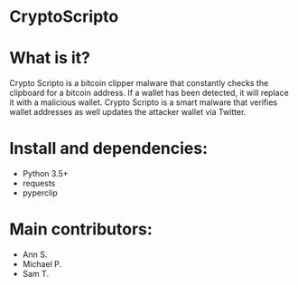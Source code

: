 # CryptoScripto

# What is it?
Crypto Scripto is a bitcoin clipper malware that constantly checks the clipboard for a bitcoin address. If a wallet has been detected, it will replace it with a malicious wallet.  Crypto Scripto is a smart malware that verifies wallet addresses as well updates the attacker wallet via Twitter. 


# Install and dependencies:
* Python 3.5+
* requests
* pyperclip

# Main contributors:
* Ann S. 
* Michael P.
* Sam T.
